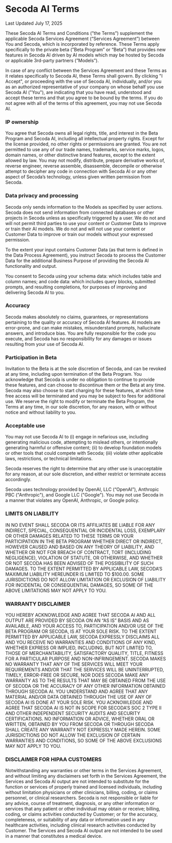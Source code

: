 # Secoda AI Terms

Last Updated July 17, 2025

These Secoda AI Terms and Conditions (”the Terms”) supplement the applicable Secoda Services Agreement (“Services Agreement”) between You and Secoda, which is incorporated by reference. These Terms apply specifically to the private beta (”Beta Program” or “Beta”) that provides new features in Secoda AI driven by AI models which may be hosted by Secoda or applicable 3rd-party partners (”Models”).

In case of any conflict between the Services Agreement and these Terms as it relates specifically to Secoda AI, these Terms shall govern.  By clicking "I Accept", or proceeding with the use of Secoda AI, individually, and/or you as an authorized representative of your company on whose behalf you use Secoda AI ("You"), are indicating that you have read, understood and accept these terms and that you agree to be bound by the terms. If you do not agree with all of the terms of this agreement, you may not use Secoda AI.

### IP ownership[​](https://learn.hex.tech/docs/legal/hex-magic-terms-and-conditions#ip-ownership) <a href="#ip-ownership" id="ip-ownership"></a>

You agree that Secoda owns all legal rights, title, and interest in the Beta Program and Secoda AI, including all intellectual property rights. Except for the license provided, no other rights or permissions are granted. You are not permitted to use any of our trade names, trademarks, service marks, logos, domain names, or other distinctive brand features, except to the extent allowed by law. You may not modify, distribute, prepare derivative works of, reverse engineer, reverse assemble, disassemble, decompile or otherwise attempt to decipher any code in connection with Secoda AI or any other aspect of Secoda’s technology, unless given written permission from Secoda.

### Data privacy and processing[​](https://learn.hex.tech/docs/legal/hex-magic-terms-and-conditions#data-privacy-and-processing) <a href="#data-privacy-and-processing" id="data-privacy-and-processing"></a>

Secoda only sends information to the Models as specified by user actions. Secoda does not send information from connected databases or other projects in Secoda unless as specifically triggered by a user. We do not and will not permit third parties to use your content or Customer Data to improve or train their AI models. We do not and will not use your content or Customer Data to improve or train our models without your expressed permission.

To the extent your input contains Customer Data (as that term is defined in the Data Process Agreement), you instruct Secoda to process the Customer Data for the additional Business Purpose of providing the Secoda AI functionality and output.

You consent to Secoda using your schema data: which includes table and column names; and code data: which includes query blocks, submitted prompts, and resulting completions, for purposes of improving and delivering Secoda AI to you.

### Accuracy[​](https://learn.hex.tech/docs/legal/hex-magic-terms-and-conditions#accuracy) <a href="#accuracy" id="accuracy"></a>

Secoda makes absolutely no claims, guarantees, or representations pertaining to the quality or accuracy of Secoda AI features. AI models are error-prone, and can make mistakes, misunderstand prompts, hallucinate answers, and introduce bias. You are fully responsible for the code you execute, and Secoda has no responsibility for any damages or issues resulting from your use of Secoda AI.

### Participation in Beta[​](https://learn.hex.tech/docs/legal/hex-magic-terms-and-conditions#participation-in-beta) <a href="#participation-in-beta" id="participation-in-beta"></a>

Invitation to the Beta is at the sole discretion of Secoda, and can be revoked at any time, including upon termination of the Beta Program. You acknowledge that Secoda is under no obligation to continue to provide these features, and can choose to discontinue them or the Beta at any time. Secoda may also choose to start charging for these features, at which time free access will be terminated and you may be subject to fees for additional use. We reserve the right to modify or terminate the Beta Program, the Terms at any time, in our sole discretion, for any reason, with or without notice and without liability to you.

### Acceptable use[​](https://learn.hex.tech/docs/legal/hex-magic-terms-and-conditions#acceptable-use) <a href="#acceptable-use" id="acceptable-use"></a>

You may not use Secoda AI to (i) engage in nefarious use, including generating malicious code, attempting to mislead others, or intentionally generating harmful or offensive content; (ii) to develop foundation models or other tools that could compete with Secoda; (iii) violate other applicable laws, restrictions, or technical limitations.

Secoda reserves the right to determine that any other use is unacceptable for any reason, at our sole discretion, and either restrict or terminate access accordingly.

Secoda uses technology provided by OpenAI, LLC (“OpenAI”), Anthropic PBC ("Anthropic"), and Google LLC ("Google"). You may not use Secoda in a manner that violates any OpenAI, Anthropic, or Google policy.

### LIMITS ON LIABILITY[​](https://learn.hex.tech/docs/legal/hex-magic-terms-and-conditions#limits-on-liability) <a href="#limits-on-liability" id="limits-on-liability"></a>

IN NO EVENT SHALL SECODA OR ITS AFFILIATES BE LIABLE FOR ANY INDIRECT, SPECIAL, CONSEQUENTIAL OR INCIDENTAL LOSS, EXEMPLARY OR OTHER DAMAGES RELATED TO THESE TERMS OR YOUR PARTICIPATION IN THE BETA PROGRAM WHETHER DIRECT OR INDIRECT,  HOWEVER CAUSED AND BASED ON ANY THEORY OF LIABILITY, AND WHETHER OR NOT FOR BREACH OF CONTRACT, TORT (INCLUDING NEGLIGENCE), VIOLATION OF STATUTE, OR OTHERWISE, AND WHETHER OR NOT SECODA HAS BEEN ADVISED OF THE POSSIBILITY OF SUCH DAMAGES. TO THE EXTENT PERMITTED BY APPLICABLE LAW, SECODA’S MAXIMUM LIABILITY HEREUNDER IS LIMITED TO $100.00. SOME JURISDICTIONS DO NOT ALLOW LIMITATION OR EXCLUSION OF LIABILITY FOR INCIDENTAL OR CONSEQUENTIAL DAMAGES, SO SOME OF THE ABOVE LIMITATIONS MAY NOT APPLY TO YOU.

### WARRANTY DISCLAIMER[​](https://learn.hex.tech/docs/legal/hex-magic-terms-and-conditions#warranty-disclaimer) <a href="#warranty-disclaimer" id="warranty-disclaimer"></a>

YOU HEREBY ACKNOWLEDGE AND AGREE THAT SECODA AI AND ALL OUTPUT ARE PROVIDED BY SECODA ON AN “AS IS” BASIS AND AS AVAILABLE, AND YOUR ACCESS TO, PARTICIPATION AND/OR USE OF THE BETA PROGRAM OR SECODA, IS AT YOUR SOLE RISK. TO THE EXTENT PERMITTED BY APPLICABLE LAW, SECODA EXPRESSLY DISCLAIMS ALL AND YOU RECEIVE NO WARRANTIES AND CONDITIONS OF ANY KIND, WHETHER EXPRESS OR IMPLIED, INCLUDING, BUT NOT LIMITED TO, THOSE OF MERCHANTABILITY, SATISFACTORY QUALITY, TITLE, FITNESS FOR A PARTICULAR PURPOSE AND NON-INFRINGEMENT. SECODA MAKES NO WARRANTY THAT ANY OF THE SERVICES WILL MEET YOUR REQUIREMENTS AND/OR THAT THE SERVICES WILL BE UNINTERRUPTED, TIMELY, ERROR-FREE OR SECURE, NOR DOES SECODA MAKE ANY WARRANTY AS TO THE RESULTS THAT MAY BE OBTAINED FROM THE USE OF SECODA OR THE ACCURACY OF ANY OTHER INFORMATION OBTAINED THROUGH SECODA AI. YOU UNDERSTAND AND AGREE THAT ANY MATERIAL AND/OR DATA OBTAINED THROUGH THE USE OF ANY OF SECODA AI IS DONE AT YOUR SOLE RISK. YOU ACKNOWLEDGE AND AGREE THAT SECODA AI IS NOT IN SCOPE FOR SECODA’S SOC 2 TYPE II AND OTHER INDEPENDENT SECURITY AUDITS AND SECURITY CERTIFICATIONS.  NO INFORMATION OR ADVICE, WHETHER ORAL OR WRITTEN, OBTAINED BY YOU FROM SECODA OR THROUGH SECODA SHALL CREATE ANY WARRANTY NOT EXPRESSLY MADE HEREIN. SOME JURISDICTIONS DO NOT ALLOW THE EXCLUSION OF CERTAIN WARRANTIES AND CONDITIONS, SO SOME OF THE ABOVE EXCLUSIONS MAY NOT APPLY TO YOU.

### DISCLAIMER FOR HIPAA CUSTOMERS[​](https://learn.hex.tech/docs/legal/hex-magic-terms-and-conditions#disclaimer-for-hipaa-customers) <a href="#disclaimer-for-hipaa-customers" id="disclaimer-for-hipaa-customers"></a>

Notwithstanding any warranties or other terms in the Services Agreement, and without limiting any disclaimers set forth in the Services Agreement, the Services and Secoda AI output are not intended to substitute for the function or services of properly trained and licensed individuals, including without limitation physicians or other clinicians, billing, coding, or claims personnel, or clinical researchers. Secoda is not responsible or liable for any advice, course of treatment, diagnosis, or any other information or services that any patient or other individual may obtain or receive; billing, coding, or claims activities conducted by Customer; or for the accuracy, completeness, or suitability of any data or information used in any healthcare activities, including clinical research activities conducted by Customer. The Services and Secoda AI output are not intended to be used in a manner that constitutes a medical device.
